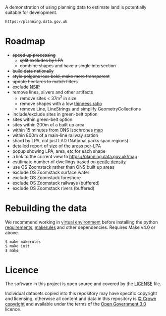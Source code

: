 A demonstration of using planning data to estimate land is potentially suitable for development.

    https://planning.data.gov.uk

# Roadmap

* <s>speed up processing</s>
  - <s>split excludes by LPA</s>
  - <s>combine shapes and have a single intersection</s>
* <s>build data nationally</s>
* <s>style polgons less bold, make more transparent</s>
* <s>update hectares to match filters</s>
* exclude [NSIP](https://www.planning.data.gov.uk/dataset/infrastructure-project)
* remove lines, slivers and other artifacts
  - remove sites < 37m<sup>2</sup> in size
  - remove shapes with a low [thinness ratio](https://math.stackexchange.com/questions/1336265/explanation-of-the-thinness-ratio-formula)
  - remove Line, LineStrings and simplify GeometryCollections
* include/exclude sites in green-belt option
* sites within green-belt option
* sites within 200m of a built up area
* within 15 minutes from ONS isochrones [map](https://pbarber.github.io/uk-isochrones-map/)
* within 800m of a main-line railway station
* shard by LPA, not just LAD (National parks span regions)
* detailed report of size of the areas per-LPA
* popup showing LPA, area, etc for each shape
* a link to the current view to https://planning.data.gov.uk/map
* <s>estitimate number of dwellings based on [gentle density](https://www.createstreets.com/why-should-we-build-more-georgian-terraces/)</s>
* use OS Zoomstack rather than ONS built up areas
* exclude OS Zoomstack surface water
* exclude OS Zoomstack foreshore
* exclude OS Zoomstack railways (buffered)
* exclude OS Zoomstack rivers (buffered)

# Rebuilding the data

We recommend working in [virtual environment](http://docs.python-guide.org/en/latest/dev/virtualenvs/) before installing the python [requirements](requirements.txt), [makerules](https://github.com/digital-land/makerules) and other dependencies. Requires Make v4.0 or above.

    $ make makerules
    $ make init
    $ make

# Licence

The software in this project is open source and covered by the [LICENSE](LICENSE) file.

Individual datasets copied into this repository may have specific copyright and licensing, otherwise all content and data in this repository is
[© Crown copyright](http://www.nationalarchives.gov.uk/information-management/re-using-public-sector-information/copyright-and-re-use/crown-copyright/)
and available under the terms of the [Open Government 3.0](https://www.nationalarchives.gov.uk/doc/open-government-licence/version/3/) licence.
